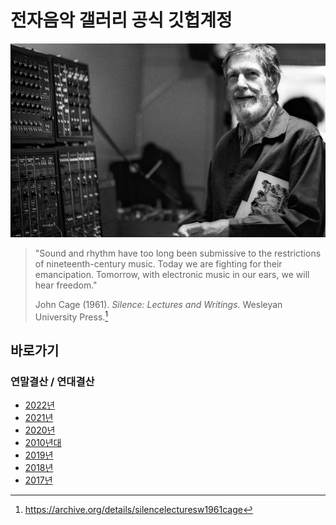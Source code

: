 # 전자음악 갤러리 공식 깃헙계정

![John Cage. (c) Corinto Marianelli](https://raw.githubusercontent.com/elecmusic/.github/main/profile/johncage.jpg)

> "Sound and rhythm have too long been submissive to the restrictions of nineteenth-century music. Today we are fighting for their emancipation. Tomorrow, with electronic music in our ears, we will hear freedom."
>
> John Cage (1961). *Silence: Lectures and Writings*. Wesleyan University Press.[^1]

## 바로가기

### 연말결산 / 연대결산

- [2022년](https://elecmusic.github.io/2022)
- [2021년](https://elecmusic.github.io/2021)
- [2020년](https://elecmusic.github.io/2020)
- [2010년대](https://elecmusic.github.io/2010s)
- [2019년](https://elecmusic.github.io/2019)
- [2018년](https://elecmusic.github.io/2018)
- [2017년](https://elecmusic.github.io/2017)

[^1]: https://archive.org/details/silencelecturesw1961cage
